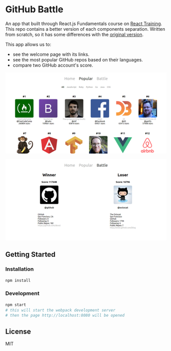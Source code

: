 # GitHub Battle

An app that built through React.js Fundamentals course on [React Training](https://reacttraining.com). This repo contains a better version of each components separation. Written from scratch, so it has some differences with the [original version](https://github.com/ReactTraining/React-Fundamentals).

This app allows us to:

- see the welcome page with its links.
- see the most popular GitHub repos based on their languages.
- compare two GitHub account's score.

![Page Popular](screenshots/popular.png)

![Page Battle](screenshots/battle.png)

## Getting Started

### Installation

```sh
npm install
```

### Development

```sh
npm start
# this will start the webpack development server
# then the page http://localhost:8080 will be opened
```

## License

MIT

